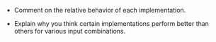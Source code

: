 * Comment on the relative behavior of each implementation.

* Explain why you think certain implementations perform better than others
for various input combinations.
